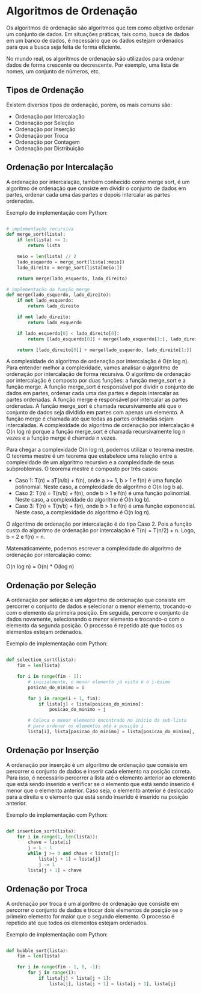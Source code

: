 # Algoritmos de Ordenação 

Os algoritmos de ordenação são algoritmos que tem como objetivo ordenar um conjunto de dados. Em situações práticas, tais como, busca de dados em um banco de dados, é necessário que os dados estejam ordenados para que a busca seja feita de forma eficiente.

No mundo real, os algoritmos de ordenação são utilizados para ordenar dados de forma crescente ou decrescente. Por exemplo, uma lista de nomes, um conjunto de números, etc.

## Tipos de Ordenação

Existem diversos tipos de ordenação, porém, os mais comuns são:

- Ordenação por Intercalação
- Ordenação por Seleção
- Ordenação por Inserção
- Ordenação por Troca
- Ordenação por Contagem
- Ordenação por Distribuição

## Ordenação por Intercalação

A ordenação por intercalação, também conhecido como merge sort, é um algoritmo de ordenação que consiste em dividir o conjunto de dados em partes, ordenar cada uma das partes e depois intercalar as  partes ordenadas.

Exemplo de implementação com Python:

```python

# implementação recursiva
def merge_sort(lista):
    if len(lista) <= 1:
        return lista

    meio = len(lista) // 2
    lado_esquerdo = merge_sort(lista[:meio])
    lado_direito = merge_sort(lista[meio:])

    return merge(lado_esquerdo, lado_direito)

# implementação da função merge
def merge(lado_esquerdo, lado_direito):
    if not lado_esquerdo:
        return lado_direito

    if not lado_direito:
        return lado_esquerdo

    if lado_esquerdo[0] < lado_direito[0]:
        return [lado_esquerdo[0]] + merge(lado_esquerdo[1:], lado_direito)

    return [lado_direito[0]] + merge(lado_esquerdo, lado_direito[1:])

```

A complexidade do algoritmo de ordenação por intercalação é O(n log n). Para entender melhor a complexidade, vamos analisar o algoritmo de ordenação por intercalação de forma recursiva. O algoritmo de ordenação por intercalação é composto por duas funções: a função merge_sort e a função merge. A função merge_sort é responsável por dividir o conjunto de dados em partes, ordenar cada uma das partes e depois intercalar as partes ordenadas. A função merge é responsável por intercalar as partes ordenadas. A função merge_sort é chamada recursivamente até que o conjunto de dados seja dividido em partes com apenas um elemento. A função merge é chamada até que todas as partes ordenadas sejam intercaladas. A complexidade do algoritmo de ordenação por intercalação é O(n log n) porque a função merge_sort é chamada recursivamente log n vezes e a função merge é chamada n vezes. 

Para chegar a complexidade O(n log n), podemos utilizar o teorema mestre. O teorema mestre é um teorema que estabelece uma relação entre a complexidade de um algoritmo recursivo e a complexidade de seus subproblemas. O teorema mestre é composto por três casos: 

- Caso 1: T(n) = aT(n/b) + f(n), onde a >= 1, b > 1 e f(n) é uma função polinomial. Neste caso, a complexidade do algoritmo é O(n log b a).
- Caso 2: T(n) = T(n/b) + f(n), onde b > 1 e f(n) é uma função polinomial. Neste caso, a complexidade do algoritmo é O(n log b).
- Caso 3: T(n) = T(n/b) + f(n), onde b > 1 e f(n) é uma função exponencial. Neste caso, a complexidade do algoritmo é O(n log n).

O algoritmo de ordenação por intercalação é do tipo Caso 2. Pois a função custo do algoritmo de ordenação por intercalação é T(n) = T(n/2) + n. Logo, b = 2 e f(n) = n.

Matematicamente, podemos escrever a complexidade do algoritmo de ordenação por intercalação como:

O(n log n) = O(n) * O(log n)




## Ordenação por Seleção

A ordenação por seleção é um algoritmo de ordenação que consiste em percorrer o conjunto de dados e selecionar o menor elemento, trocando-o com o elemento da primeira posição. Em seguida, percorre o conjunto de dados novamente, selecionando o menor elemento e trocando-o com o elemento da segunda posição. O processo é repetido até que todos os elementos estejam ordenados.

Exemplo de implementação com Python:

```python

def selection_sort(lista):
    fim = len(lista)

    for i in range(fim - 1):
        # inicialmente, o menor elemento já visto é o i-ésimo
        posicao_do_minimo = i

        for j in range(i + 1, fim):
            if lista[j] < lista[posicao_do_minimo]:
                posicao_do_minimo = j

        # Coloca o menor elemento encontrado no início da sub-lista
        # para ordenar os elementos até a posição i
        lista[i], lista[posicao_do_minimo] = lista[posicao_do_minimo], lista[i]

```

## Ordenação por Inserção

A ordenação por inserção é um algoritmo de ordenação que consiste em percorrer o conjunto de dados e inserir cada elemento na posição correta. Para isso, é necessário percorrer a lista até o elemento anterior ao elemento que está sendo inserido e verificar se o elemento que está sendo inserido é menor que o elemento anterior. Caso seja, o elemento anterior é deslocado para a direita e o elemento que está sendo inserido é inserido na posição anterior.

Exemplo de implementação com Python:

```python

def insertion_sort(lista):
    for i in range(1, len(lista)):
        chave = lista[i]
        j = i - 1
        while j >= 0 and chave < lista[j]:
            lista[j + 1] = lista[j]
            j -= 1
        lista[j + 1] = chave

```

## Ordenação por Troca

A ordenação por troca é um algoritmo de ordenação que consiste em percorrer o conjunto de dados e trocar dois elementos de posição se o primeiro elemento for maior que o segundo elemento. O processo é repetido até que todos os elementos estejam ordenados.

Exemplo de implementação com Python:

```python

def bubble_sort(lista):
    fim = len(lista)

    for i in range(fim - 1, 0, -1):
        for j in range(i):
            if lista[j] > lista[j + 1]:
                lista[j], lista[j + 1] = lista[j + 1], lista[j]

```




